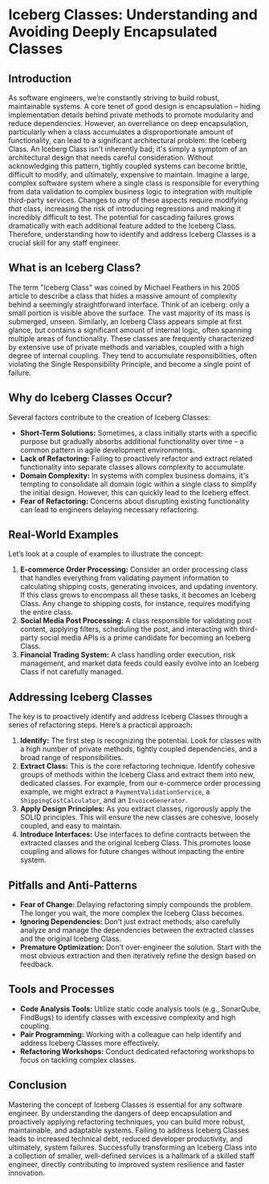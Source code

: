 # Iceberg Classes: Understanding and Avoiding Deeply Encapsulated Classes

## Introduction

As software engineers, we’re constantly striving to build robust, maintainable systems. A core tenet of good design is encapsulation – hiding implementation details behind private methods to promote modularity and reduce dependencies. However, an overreliance on deep encapsulation, particularly when a class accumulates a disproportionate amount of functionality, can lead to a significant architectural problem: the Iceberg Class. An Iceberg Class isn't inherently bad; it's simply a symptom of an architectural design that needs careful consideration. Without acknowledging this pattern, tightly coupled systems can become brittle, difficult to modify, and ultimately, expensive to maintain. Imagine a large, complex software system where a single class is responsible for everything from data validation to complex business logic to integration with multiple third-party services. Changes to _any_ of these aspects require modifying _that_ class, increasing the risk of introducing regressions and making it incredibly difficult to test. The potential for cascading failures grows dramatically with each additional feature added to the Iceberg Class. Therefore, understanding how to identify and address Iceberg Classes is a crucial skill for any staff engineer.

## What is an Iceberg Class?

The term "Iceberg Class" was coined by Michael Feathers in his 2005 article to describe a class that hides a massive amount of complexity behind a seemingly straightforward interface. Think of an iceberg: only a small portion is visible above the surface. The vast majority of its mass is submerged, unseen. Similarly, an Iceberg Class appears simple at first glance, but contains a significant amount of internal logic, often spanning multiple areas of functionality. These classes are frequently characterized by extensive use of private methods and variables, coupled with a high degree of internal coupling. They tend to accumulate responsibilities, often violating the Single Responsibility Principle, and become a single point of failure.

## Why do Iceberg Classes Occur?

Several factors contribute to the creation of Iceberg Classes:

- **Short-Term Solutions:** Sometimes, a class initially starts with a specific purpose but gradually absorbs additional functionality over time – a common pattern in agile development environments.
- **Lack of Refactoring:** Failing to proactively refactor and extract related functionality into separate classes allows complexity to accumulate.
- **Domain Complexity:** In systems with complex business domains, it's tempting to consolidate all domain logic within a single class to simplify the initial design. However, this can quickly lead to the Iceberg effect.
- **Fear of Refactoring:** Concerns about disrupting existing functionality can lead to engineers delaying necessary refactoring.

## Real-World Examples

Let’s look at a couple of examples to illustrate the concept:

1.  **E-commerce Order Processing:** Consider an order processing class that handles everything from validating payment information to calculating shipping costs, generating invoices, and updating inventory. If this class grows to encompass all these tasks, it becomes an Iceberg Class. Any change to shipping costs, for instance, requires modifying the entire class.
2.  **Social Media Post Processing:** A class responsible for validating post content, applying filters, scheduling the post, and interacting with third-party social media APIs is a prime candidate for becoming an Iceberg Class.
3.  **Financial Trading System:** A class handling order execution, risk management, and market data feeds could easily evolve into an Iceberg Class if not carefully managed.

## Addressing Iceberg Classes

The key is to proactively identify and address Iceberg Classes through a series of refactoring steps. Here’s a practical approach:

1.  **Identify:** The first step is recognizing the potential. Look for classes with a high number of private methods, tightly coupled dependencies, and a broad range of responsibilities.
2.  **Extract Class:** This is the core refactoring technique. Identify cohesive groups of methods within the Iceberg Class and extract them into new, dedicated classes. For example, from our e-commerce order processing example, we might extract a `PaymentValidationService`, a `ShippingCostCalculator`, and an `InvoiceGenerator`.
3.  **Apply Design Principles:** As you extract classes, rigorously apply the SOLID principles. This will ensure the new classes are cohesive, loosely coupled, and easy to maintain.
4.  **Introduce Interfaces:** Use interfaces to define contracts between the extracted classes and the original Iceberg Class. This promotes loose coupling and allows for future changes without impacting the entire system.

## Pitfalls and Anti-Patterns

- **Fear of Change:** Delaying refactoring simply compounds the problem. The longer you wait, the more complex the Iceberg Class becomes.
- **Ignoring Dependencies:** Don’t just extract methods; also carefully analyze and manage the dependencies between the extracted classes and the original Iceberg Class.
- **Premature Optimization:** Don’t over-engineer the solution. Start with the most obvious extraction and then iteratively refine the design based on feedback.

## Tools and Processes

- **Code Analysis Tools:** Utilize static code analysis tools (e.g., SonarQube, FindBugs) to identify classes with excessive complexity and high coupling.
- **Pair Programming:** Working with a colleague can help identify and address Iceberg Classes more effectively.
- **Refactoring Workshops:** Conduct dedicated refactoring workshops to focus on tackling complex classes.

## Conclusion

Mastering the concept of Iceberg Classes is essential for any software engineer. By understanding the dangers of deep encapsulation and proactively applying refactoring techniques, you can build more robust, maintainable, and adaptable systems. Failing to address Iceberg Classes leads to increased technical debt, reduced developer productivity, and ultimately, system failures. Successfully transforming an Iceberg Class into a collection of smaller, well-defined services is a hallmark of a skilled staff engineer, directly contributing to improved system resilience and faster innovation.

```

```
